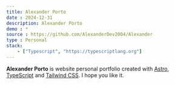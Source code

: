 ```yaml
---
title: Alexander Porto
date : 2024-12-31
description: Alexander Porto
demo : *
source : https://github.com/AlexanderDev2004/Alexander
type : Personal
stack:
    - ["Typescript", "https://typescriptlang.org"]
---
```


**Alexander Porto** is website personal portfolio created with [Astro](https://astro.build/), [TypeScript](https://www.typescriptlang.org/) and [Tailwind CSS](https://tailwindcss.com/).
I hope you like it.
